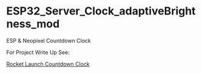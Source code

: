 # ESP32_Server_Clock_adaptiveBrightness_mod
 ESP & Neopixel Countdown Clock
 
For Project Write Up See:

[Rocket Launch Countdown Clock](https://pangalactictech.com/rocket-launch-countdown-clock/)
